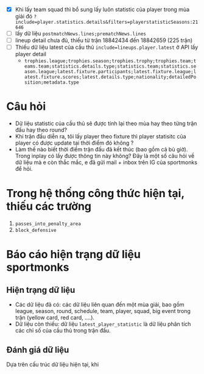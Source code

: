  - [x] Khi lấy team squad thì bổ sung lấy luôn statistic của player trong mùa giải đó `?include=player.statistics.details&filters=playerstatisticSeasons:21646`
- [ ] lấy dữ liệu `postmatchNews.lines;prematchNews.lines`
- [ ] lineup detail chưa đủ, thiếu từ trận 18842434 đến 18842659 (225 trận)
- [ ] Thiếu dữ liệu latest của cầu thủ `include=lineups.player.latest` ở API lấy player detail
	- `trophies.league;trophies.season;trophies.trophy;trophies.team;teams.team;statistics.details.type;statistics.team;statistics.season.league;latest.fixture.participants;latest.fixture.league;latest.fixture.scores;latest.details.type;nationality;detailedPosition;metadata.type`


# Câu hỏi
- Dữ liệu statistic của cầu thủ sẽ được tính lại theo mùa hay theo từng trận đấu hay theo round?
- Khi trận đấu diễn ra, tôi lấy player theo fixture thì player statisitc của player có được update tại thời điểm đó không ?
- Làm thế nào biết thời điểm trận đấu đã kết thúc (bao gồm cả bù giờ). Trong inplay có lấy được thông tin này không?
Đây là một số câu hỏi về dữ liệu mà e còn thắc mắc, e đã gửi mail + inbox trên IG của sportmonks để hỏi.


# Trong hệ thống công thức hiện tại, thiếu các trường

 1. `passes_into_penalty_area`
 2. `block_defensive`
 
 # Báo cáo hiện trạng dữ liệu sportmonks
 ## Hiện trạng dữ liệu
- Các dữ liệu đã có: các dữ liệu liên quan đến một mùa giải, bao gồm league, season, round, schedule, team, player, squad, big event trong trận (yellow card, red card, ....). 
- Dữ liệu còn thiếu: dữ liệu `latest_player_statistic` là dữ liệu phân tích các chỉ số của cầu thủ trong trận đấu.
## Đánh giá dữ liệu
Dựa trên cấu trúc dữ liệu hiện tại, khi


<!--stackedit_data:
eyJoaXN0b3J5IjpbNTMwNDcxMjksLTE5MTYzODQ5MTYsLTE1OT
AxNjUxMjcsLTIwODkzNjIzNDgsLTIwNjg1MTEzNTEsLTEzNDM0
MTg1MDgsMTQ4MTQ5ODIxMSwtOTEwMTA3NTIzLDIxMTU5MjQ3NT
AsNTQxMzM3MDY5LDQ3NTU0MjY2NCw2NDMzODI5ODUsMzYzMjg0
MDIwLDEzMTczNzM4OTEsMTg5MDE5OTA0OSwxMjE5NjQ0Mjk5LD
E3MzQwNjI1ODgsNTM0NjAzMTk3LDE2Mjk2MzExNDddfQ==
-->